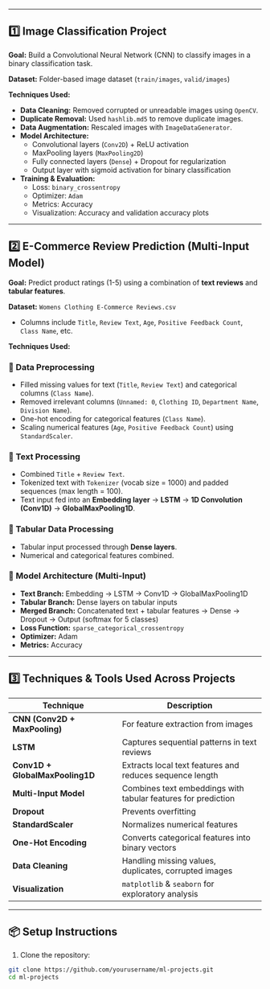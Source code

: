 
---

## 1️⃣ Image Classification Project

**Goal:** Build a Convolutional Neural Network (CNN) to classify images in a binary classification task.

**Dataset:** Folder-based image dataset (`train/images`, `valid/images`)  

**Techniques Used:**
- **Data Cleaning:** Removed corrupted or unreadable images using `OpenCV`.
- **Duplicate Removal:** Used `hashlib.md5` to remove duplicate images.
- **Data Augmentation:** Rescaled images with `ImageDataGenerator`.
- **Model Architecture:**  
  - Convolutional layers (`Conv2D`) + ReLU activation  
  - MaxPooling layers (`MaxPooling2D`)  
  - Fully connected layers (`Dense`) + Dropout for regularization  
  - Output layer with sigmoid activation for binary classification
- **Training & Evaluation:**  
  - Loss: `binary_crossentropy`  
  - Optimizer: `Adam`  
  - Metrics: Accuracy  
  - Visualization: Accuracy and validation accuracy plots

---

## 2️⃣ E-Commerce Review Prediction (Multi-Input Model)

**Goal:** Predict product ratings (1-5) using a combination of **text reviews** and **tabular features**.

**Dataset:** `Womens Clothing E-Commerce Reviews.csv`  
- Columns include `Title`, `Review Text`, `Age`, `Positive Feedback Count`, `Class Name`, etc.  

**Techniques Used:**

### 🔹 Data Preprocessing
- Filled missing values for text (`Title`, `Review Text`) and categorical columns (`Class Name`).
- Removed irrelevant columns (`Unnamed: 0`, `Clothing ID`, `Department Name`, `Division Name`).
- One-hot encoding for categorical features (`Class Name`).
- Scaling numerical features (`Age`, `Positive Feedback Count`) using `StandardScaler`.

### 🔹 Text Processing
- Combined `Title` + `Review Text`.
- Tokenized text with `Tokenizer` (vocab size = 1000) and padded sequences (max length = 100).
- Text input fed into an **Embedding layer** → **LSTM** → **1D Convolution (Conv1D)** → **GlobalMaxPooling1D**.

### 🔹 Tabular Data Processing
- Tabular input processed through **Dense layers**.
- Numerical and categorical features combined.

### 🔹 Model Architecture (Multi-Input)
- **Text Branch:** Embedding → LSTM → Conv1D → GlobalMaxPooling1D
- **Tabular Branch:** Dense layers on tabular inputs
- **Merged Branch:** Concatenated text + tabular features → Dense → Dropout → Output (softmax for 5 classes)
- **Loss Function:** `sparse_categorical_crossentropy`
- **Optimizer:** Adam
- **Metrics:** Accuracy

---

## 3️⃣ Techniques & Tools Used Across Projects

| Technique | Description |
|-----------|-------------|
| **CNN (Conv2D + MaxPooling)** | For feature extraction from images |
| **LSTM** | Captures sequential patterns in text reviews |
| **Conv1D + GlobalMaxPooling1D** | Extracts local text features and reduces sequence length |
| **Multi-Input Model** | Combines text embeddings with tabular features for prediction |
| **Dropout** | Prevents overfitting |
| **StandardScaler** | Normalizes numerical features |
| **One-Hot Encoding** | Converts categorical features into binary vectors |
| **Data Cleaning** | Handling missing values, duplicates, corrupted images |
| **Visualization** | `matplotlib` & `seaborn` for exploratory analysis |

---

## 📦 Setup Instructions

1. Clone the repository:
```bash
git clone https://github.com/yourusername/ml-projects.git
cd ml-projects

